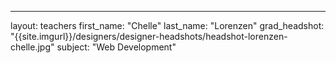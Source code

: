 ---
layout: teachers
first_name: "Chelle"
last_name: "Lorenzen"
grad_headshot: "{{site.imgurl}}/designers/designer-headshots/headshot-lorenzen-chelle.jpg"
subject: "Web Development"
